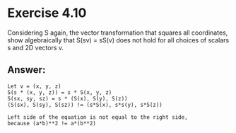 # Exercise 4.10

Considering S again, the vector transformation that squares all coordinates,
show algebraically that S(sv) = sS(v) does not hold for all choices of scalars s
and 2D vectors v.


## Answer:

```
Let v = (x, y, z)
S(s * (x, y, z)) = s * S(x, y, z)
S(sx, sy, sz) = s * (S(x), S(y), S(z))
(S(sx), S(sy), S(sz)) != (s*S(x), s*s(y), s*S(z))

Left side of the equation is not equal to the right side,
because (a*b)**2 != a*(b**2)
```
